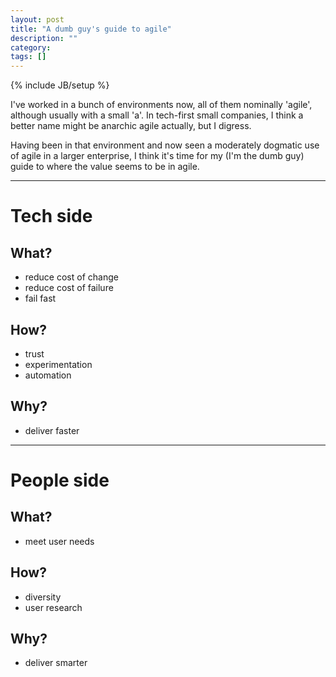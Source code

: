 ```yaml
---
layout: post
title: "A dumb guy's guide to agile"
description: ""
category: 
tags: []
---
```

{% include JB/setup %}

I've worked in a bunch of environments now, all of them nominally 'agile', although usually with a small 'a'. In tech-first small companies, I think a better name might be anarchic agile actually, but I digress. 

Having been in that environment and now seen a moderately dogmatic use of agile in a larger enterprise, I think it's time for my (I'm the dumb guy) guide to where the value seems to be in agile.

___

# Tech side

## What?

- reduce cost of change
- reduce cost of failure
- fail fast

## How?

- trust
- experimentation
- automation

## Why?

- deliver faster

___

# People side

## What?

- meet user needs

## How?

- diversity
- user research

## Why?

- deliver smarter
